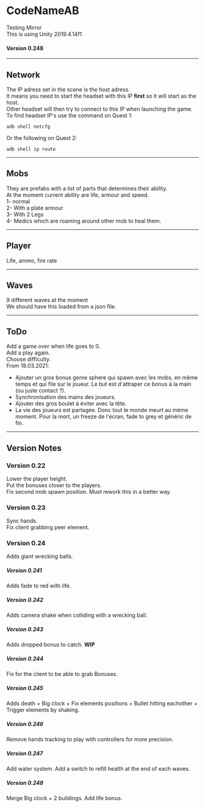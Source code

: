 # CodeNameAB
 Testing Mirror  
This is using Unity 2019.4.14f1  

#### Version 0.248


---------------------------------------------
## Network
The IP adress set in the scene is the host adress.  
It means you need to start the headset with this IP **first** so it will start as the host.  
Other headset will then try to connect to this IP when launching the game.  
To find headset IP's use the command on Quest 1:
```
adb shell netcfg
```
Or the following on Quest 2:
```
adb shell ip route
```
---------------------------------------------
## Mobs
They are prefabs with a list of parts that determines their ability.  
At the moment current ability are life, armour and speed.  
1- normal  
2- With a plate armour  
3- With 2 Legs  
4- Medics which are roaming around other mob to heal them.

---------------------------------------------
## Player
Life, ammo, fire rate

---------------------------------------------
## Waves
9 different waves at the moment  
We should have this loaded from a json file.  

---------------------------------------------
## ToDo
Add a game over when life goes to 0.  
Add a play again.  
Choose difficulty.  
From 18.03.2021:  
+  Ajouter un gros bonus genre sphere qui spawn avec les mobs, en même temps et qui file sur le joueur.
Le but est d'attraper ce bonus à la main (ou juste contact ?).
+  Synchronisation des mains des joueurs.
+  Ajouter des gros boulet à éviter avec la tête.
+  La vie des joueurs est partagée. Donc tout le monde meurt au même moment.
Pour la mort, un freeze de l'écran, fade to grey et généric de fin.

---------------------------------------------
## Version Notes
### Version 0.22  
Lower the player height.  
Put the bonuses closer to the players.  
Fix second mob spawn position. Must rework this in a better way.  
### Version 0.23  
Sync hands.  
Fix client grabbing peer element.  
### Version 0.24  
Adds giant wrecking balls.  
##### Version 0.241
Adds fade to red with life.  
##### Version 0.242
Adds camera shake when colliding with a wrecking ball.  
##### Version 0.243
Adds dropped bonus to catch. **WIP**  
##### Version 0.244
Fix for the client to be able to grab Bonuses.  
##### Version 0.245
Adds death + Big clock + Fix elements positions + Bullet hitting eachother + Trigger elements by shaking.  
##### Version 0.246
Remove hands tracking to play with controllers for more precision.  
##### Version 0.247
Add water system. Add a switch to refill health at the end of each waves.   
##### Version 0.248
Merge Big clock + 2 buildings. Add life bonus.   



